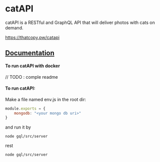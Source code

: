 # catAPI
catAPI is a RESTful and GraphQL API that will deliver photos with cats on demand.

https://thatcopy.pw/catapi

## [Documentation](https://github.com/ThatCopy/catAPI/wiki)

#### To run catAPI with docker
// TODO : comple readme


#### To run catAPI:

Make a file named env.js in the root dir:

```js
module.exports = {
    mongodb: "<your mongo db uri>"
}
```

and run it by

`node gql/src/server`

rest

`node gql/src/server`